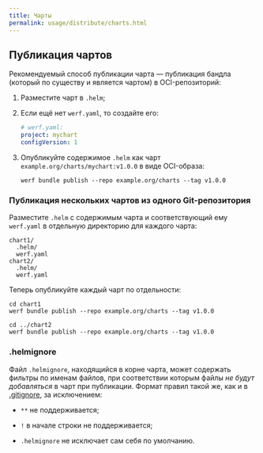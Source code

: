 ```yaml
---
title: Чарты
permalink: usage/distribute/charts.html
---
```


## Публикация чартов

Рекомендуемый способ публикации чарта — публикация бандла (который по существу и является чартом) в OCI-репозиторий:

1. Разместите чарт в `.helm`;

2. Если ещё нет `werf.yaml`, то создайте его:
   
   ```yaml
   # werf.yaml:
   project: mychart
   configVersion: 1
   ```

3. Опубликуйте содержимое `.helm` как чарт `example.org/charts/mychart:v1.0.0` в виде OCI-образа:
   
   ```shell
   werf bundle publish --repo example.org/charts --tag v1.0.0
   ```

### Публикация нескольких чартов из одного Git-репозитория

Разместите `.helm` с содержимым чарта и соответствующий ему `werf.yaml` в отдельную директорию для каждого чарта:

```
chart1/
  .helm/
  werf.yaml
chart2/
  .helm/
  werf.yaml
```

Теперь опубликуйте каждый чарт по отдельности:

```shell
cd chart1
werf bundle publish --repo example.org/charts --tag v1.0.0

cd ../chart2
werf bundle publish --repo example.org/charts --tag v1.0.0
```

### .helmignore

Файл `.helmignore`, находящийся в корне чарта, может содержать фильтры по именам файлов, при соответствии которым файлы *не будут добавляться* в чарт при публикации. Формат правил такой же, как и в [.gitignore](https://git-scm.com/docs/gitignore), за исключением:

- `**` не поддерживается;

- `!` в начале строки не поддерживается;

- `.helmignore` не исключает сам себя по умолчанию.
